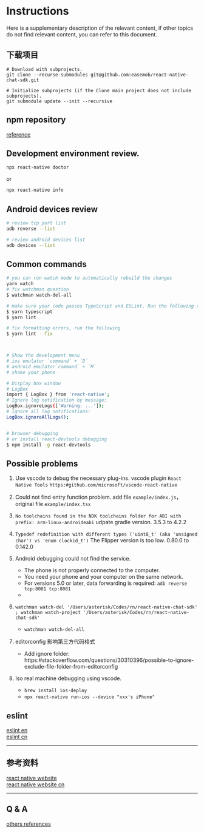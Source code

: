 # Instructions

Here is a supplementary description of the relevant content, if other topics do not find relevant content, you can refer to this document.

## 下载项目

```
# Download with subprojects.
git clone --recurse-submodules git@github.com:easemob/react-native-chat-sdk.git

# Initialize subprojects (if the Clone main project does not include subprojects).
git submodule update --init --recursive
```

## npm repository

[reference](https:#www.npmjs.com/package/react-native-chat-sdk)

## Development environment review.

```sh
npx react-native doctor
```
or
```sh
npx react-native info
```

## Android devices review
```sh
# review tcp port list
adb reverse --list

# review android devices list
adb devices --list
```

## Common commands

```sh
# you can run watch mode to automatically rebuild the changes
yarn watch
# fix watchman question
$ watchman watch-del-all

# make sure your code passes TypeScript and ESLint. Run the following to verify:
$ yarn typescript
$ yarn lint

# fix formatting errors, run the following
$ yarn lint --fix



# Show the development menu
# ios emulator `command` + `D`
# android emulator`command` + `M`
# shake your phone

# Display box window
# LogBox
import { LogBox } from 'react-native';
# Ignore log notification by message:
LogBox.ignoreLogs(['Warning: ...']);
# Ignore all log notifications:
LogBox.ignoreAllLogs();


# browser debugging
# or install react-devtools debugging
$ npm install -g react-devtools

```

## Possible problems
1. Use vscode to debug the necessary plug-ins.
   vscode plugin `React Native Tools` `https:#github.com/microsoft/vscode-react-native`

2. Could not find entry function problem.
   add file `example/index.js`， original file `example/index.tsx`

3. `No toolchains found in the NDK toolchains folder for ABI with prefix: arm-linux-androideabi`
   udpate gradle version. 3.5.3 to 4.2.2

4. `Typedef redefinition with different types ('uint8_t' (aka 'unsigned char') vs 'enum clockid_t')`
   The Flipper version is too low. 0.80.0 to 0.142.0

5. Android debugging could not find the service.
   - The phone is not properly connected to the computer.
   - You need your phone and your computer on the same network.
   - For versions 5.0 or later, data forwarding is required: `adb reverse tcp:8081 tcp:8081`
   - 
6. `watchman watch-del '/Users/asterisk/Codes/rn/react-native-chat-sdk' ; watchman watch-project '/Users/asterisk/Codes/rn/react-native-chat-sdk'`
   - `watchman watch-del-all`

7. editorconfig 影响第三方代码格式
   - Add ignore folder: https:#stackoverflow.com/questions/30310396/possible-to-ignore-exclude-file-folder-from-editorconfig

8. Iso real machine debugging using vscode.
   - `brew install ios-deploy`
   - `npx react-native run-ios --device "xxx's iPhone"`


## eslint

[eslint en](https:#eslint.org/docs/rules/no-shadow)  
[eslint cn](http:#eslint.cn/docs/rules/no-shadow)

---

## 参考资料

[react native website](https:#reactnative.dev/)  
[react native website cn](https:#reactnative.cn/)

---

## Q & A

[others references](https:#note.youdao.com/s/5eHWCnPb)
